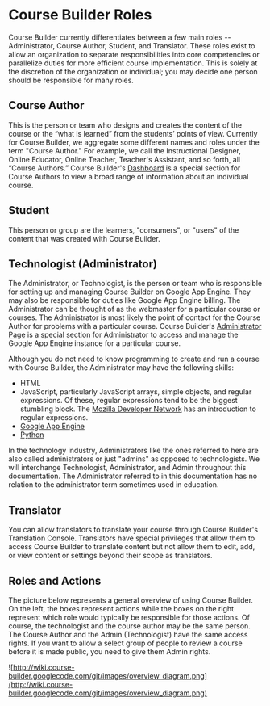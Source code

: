 <h1>Course Builder Roles</h1>



Course Builder currently differentiates between a few main roles -- Administrator, Course Author, Student, and Translator. These roles exist to allow an organization to separate responsibilities into core competencies or parallelize duties for more efficient course implementation.  This is solely at the discretion of the organization or individual; you may decide one person should be responsible for many roles.

## Course Author ##
This is the person or team who designs and creates the content of the course or the “what is learned” from the students’ points of view. Currently for Course Builder, we aggregate some different names and roles under the term "Course Author." For example, we call the Instructional Designer, Online Educator, Online Teacher, Teacher's Assistant, and so forth, all “Course Authors.” Course Builder's [Dashboard](Dashboard.md) is a special section for Course Authors to view a broad range of information about an individual course.

## Student ##
This person or group are the learners, "consumers", or "users" of the content that was created with Course Builder.

## Technologist (Administrator) ##
The Administrator, or Technologist, is the person or team who is responsible for setting up and managing Course Builder on Google App Engine. They may also be responsible for duties like Google App Engine billing. The Administrator can be thought of as the webmaster for a particular course or courses. The Administrator is most likely the point of contact for the Course Author for problems with a particular course. Course Builder's [Administrator Page](AdminPage.md) is a special section for Administrator to access and manage the Google App Engine instance for a particular course.

Although you do not need to know programming to create and run a course with Course Builder, the Administrator may have the following skills:

  * HTML
  * JavaScript, particularly JavaScript arrays, simple objects, and regular expressions. Of these, regular expressions tend to be the biggest stumbling block. The [Mozilla Developer Network](https://developer.mozilla.org/en-US/docs/JavaScript/Guide/Regular_Expressions) has an introduction to regular expressions.
  * [Google App Engine](https://developers.google.com/appengine/docs/whatisgoogleappengine)
  * [Python](http://docs.python.org/2/)

In the technology industry, Administrators like the ones referred to here are also called administrators or just "admins" as opposed to technologists. We will interchange Technologist, Administrator, and Admin throughout this documentation. The Administrator referred to in this documentation has no relation to the administrator term sometimes used in education.

## Translator ##
You can allow translators to translate your course through Course Builder's Translation Console. Translators have special privileges that allow them to access Course Builder to translate content but not allow them to edit, add, or view content or settings beyond their scope as translators.

## Roles and Actions ##
The picture below represents a general overview of using Course Builder. On the left, the boxes represent actions while the boxes on the right represent which role would typically be responsible for those actions. Of course, the technologist and the course author may be the same person. The Course Author and the Admin (Technologist) have the same access rights. If you want to allow a select group of people to review a course before it is made public, you need to give them Admin rights.

![http://wiki.course-builder.googlecode.com/git/images/overview_diagram.png](http://wiki.course-builder.googlecode.com/git/images/overview_diagram.png)